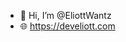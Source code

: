 - 👋 Hi, I’m @EliottWantz
- 🌐 https://develiott.com

<!---
EliottWantz/EliottWantz is a ✨ special ✨ repository because its `README.md` (this file) appears on your GitHub profile.
You can click the Preview link to take a look at your changes.
--->
